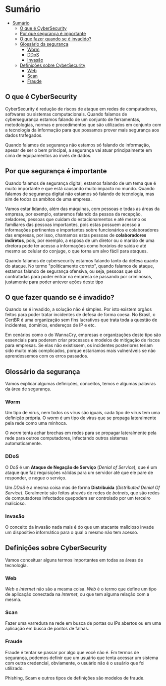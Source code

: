 # Sumário

<!-- @import "[TOC]" {cmd="toc" depthFrom=1 depthTo=6 orderedList=false} -->

<!-- code_chunk_output -->

- [Sumário](#sumário)
  - [O que é CyberSecurity](#o-que-é-cybersecurity)
  - [Por que segurança é importante](#por-que-segurança-é-importante)
  - [O que fazer quando se é invadido?](#o-que-fazer-quando-se-é-invadido)
  - [Glossário da segurança](#glossário-da-segurança)
    - [Worm](#worm)
    - [DDoS](#ddos)
    - [Invasão](#invasão)
  - [Definições sobre CyberSecurity](#definições-sobre-cybersecurity)
    - [Web](#web)
    - [Scan](#scan)
    - [Fraude](#fraude)

<!-- /code_chunk_output -->

## O que é CyberSecurity

CyberSecurity é redução de riscos de ataque em redes de computadores, softwares ou sistemas computacionais. Quando falamos de cybersegurança estamos falando de um conjunto de ferramentas, metodologias, normas e procedimentos que são utilizados em conjunto com a tecnologia da informação para que possamos prover mais segurança aos dados trafegados.

Quando falamos de segurança não estamos só falando de informação, apesar de ser o bem principal, a segurança vai atuar principalmente em cima de equipamentos ao invés de dados.

## Por que segurança é importante

Quando falamos de segurança digital, estamos falando de um tema que é muito importante e que está causando muito impacto no mundo. Quando falamos de segurança digital não estamos só falando de tecnologia, mas sim de todos os ambitos de uma empresa.

Vamos estar lidando, além das máquinas, com pessoas e todas as áreas da empresa, por exemplo, estaremos falando da pessoa da recepção, zeladores, pessoas que cuidam do estacionamentos e até mesmo os familiares das pessoas importantes, pois estas possuem acesso a informações pertinentes e importantes sobre funcionários e colaboradores das empresas, por isso, chamamos estas pessoas de __colaboradores indiretos__, pois, por exemplo, a esposa de um diretor ou o marido de uma diretora pode ter acesso a informações como horários de saída e até mesmo ao celular do conjuge, o que torna um alvo fácil para ataques.

Quando falamos de cybersecurity estamos falando tanto da defesa quanto do ataque. No termo "politicamente correto", quando falamos de ataque, estamos falando de segurança ofensiva, ou seja, pessoas que são contratadas para poder entrar na empresa se passando por criminosos, justamente para poder antever ações deste tipo

## O que fazer quando se é invadido?

Quando se é invadido, a solução não é simples. Por isto existem orgãos feitos para poder tratar incidentes de defesa de forma coesa. No Brasil, o CertBR é uma organização sem fins lucrativos que trata toda a questão de incidentes, domínios, endereços de IP e etc.

Em cenários como o do WannaCry, empresas e organizações deste tipo são essenciais para poderem criar processos e modelos de mitigação de riscos para empresas. Se elas não existissem, os incidentes posteriores teriam sido muito mais complicados, porque estaríamos mais vulneráveis se não aprendessemos com os erros passados.

## Glossário da segurança

Vamos explicar algumas definições, conceitos, temos e algumas palavras da área de segurança.

### Worm

Um tipo de vírus, nem todos os vírus são iguais, cada tipo de vírus tem uma definição própria. O _worm_ é um tipo de vírus que se propaga lateralmente pela rede como uma minhoca.

O _worm_ tenta achar brechas em redes para se propagar lateralmente pela rede para outros computadores, infectando outros sistemas automaticamente.

### DDoS

O _DoS_ é um __Ataque de Negação de Serviço__ (_Denial of Service_), que é um ataque que faz requisições válidas para um servidor até que ele pare de responder, e negue o serviço.

Um _DDoS_ é a mesma coisa mas de forma __Distribuída__ (_Distributed Denial Of Service_). Geralmente são feitos através de redes de _botnets_, que são redes de computadores infectados quepodem ser controlado por um terceiro malicioso.

### Invasão

O conceito da invasão nada mais é do que um atacante malicioso invade um dispositivo informático para o qual o mesmo não tem acesso.

## Definições sobre CyberSecurity

Vamos conceituar alguns termos importantes em todas as áreas de tecnologia.

### Web

_Web_ e _Internet_ não são a mesma coisa. _Web_ é o termo que define um tipo de aplicação conectada na _Internet_, ou que tem alguma relação com a mesma.

### Scan

Fazer uma varredura na rede em busca de portas ou IPs abertos ou em uma aplicação em busca de pontos de falhas.

### Fraude

Fraude é tentar se passar por algo que você não é. Em termos de segurança, podemos definir que um usuário que tenta acessar um sistema com outra credencial, obviamente, o usuário não é o usuário que foi utilizado.

Phishing, Scam e outros tipos de definições são modelos de fraude.


